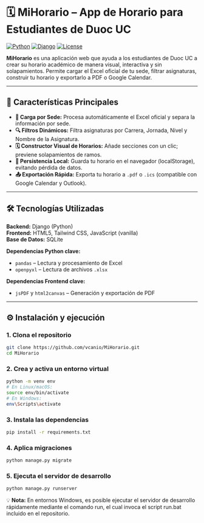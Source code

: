 # 🗓 MiHorario – App de Horario para Estudiantes de Duoc UC

[![Python](https://img.shields.io/badge/Python-3.13.5-blue)](https://www.python.org/)
[![Django](https://img.shields.io/badge/Django-5.2.4-green)](https://www.djangoproject.com/)
[![License](https://img.shields.io/badge/License-MIT-yellow)](LICENSE)

**MiHorario** es una aplicación web que ayuda a los estudiantes de Duoc UC a crear su horario académico de manera visual, interactiva y sin solapamientos. Permite cargar el Excel oficial de tu sede, filtrar asignaturas, construir tu horario y exportarlo a PDF o Google Calendar.  

---

## 🚀 Características Principales

- **📂 Carga por Sede:** Procesa automáticamente el Excel oficial y separa la información por sede.  
- **🔍 Filtros Dinámicos:** Filtra asignaturas por Carrera, Jornada, Nivel y Nombre de la Asignatura.  
- **🗓 Constructor Visual de Horarios:** Añade secciones con un clic; previene solapamientos de ramos.  
- **💾 Persistencia Local:** Guarda tu horario en el navegador (localStorage), evitando pérdida de datos.  
- **📤 Exportación Rápida:** Exporta tu horario a `.pdf` o `.ics` (compatible con Google Calendar y Outlook).  

---

## 🛠 Tecnologías Utilizadas

**Backend:** Django (Python)  
**Frontend:** HTML5, Tailwind CSS, JavaScript (vanilla)  
**Base de Datos:** SQLite  

**Dependencias Python clave:**  
- `pandas` – Lectura y procesamiento de Excel  
- `openpyxl` – Lectura de archivos `.xlsx`  

**Dependencias Frontend clave:**  
- `jsPDF` y `html2canvas` – Generación y exportación de PDF  

---

## ⚙️ Instalación y ejecución

### 1. Clona el repositorio

```bash
git clone https://github.com/vcanio/MiHorario.git
cd MiHorario
```
### 2. Crea y activa un entorno virtual

```bash
python -m venv env
# En Linux/macOS:
source env/bin/activate
# En Windows:
env\Scripts\activate
```
### 3. Instala las dependencias

```bash
pip install -r requirements.txt
```
### 4. Aplica migraciones

```bash
python manage.py migrate
```
### 5. Ejecuta el servidor de desarrollo

```bash
python manage.py runserver
```
💡 **Nota:** En entornos Windows, es posible ejecutar el servidor de desarrollo rápidamente mediante el comando run, el cual invoca el script run.bat incluido en el repositorio.
